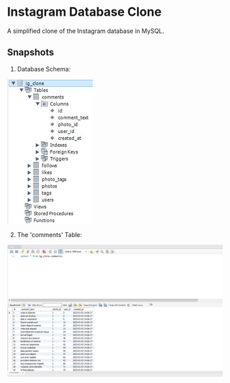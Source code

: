 # Instagram Database Clone
A simplified clone of the Instagram database in MySQL.

## Snapshots

1. Database Schema:

![Demo](./ig_db_schema.JPG)

2. The 'comments' Table:

![Demo](./Comments_Table.JPG)

